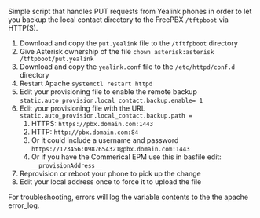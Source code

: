 Simple script that handles PUT requests from Yealink phones in order to let you backup the local contact directory to the FreePBX `/tftpboot` via HTTP(S).

1. Download and copy the `put.yealink` file to the `/tftfpboot` directory
2. Give Asterisk ownership of the file `chown asterisk:asterisk /tftpboot/put.yealink`
3. Download and copy the `yealink.conf` file to the `/etc/httpd/conf.d` directory
4. Restart Apache `systemctl restart httpd`
5. Edit your provisioning file to enable the remote backup `static.auto_provision.local_contact.backup.enable= 1`
6. Edit your provisioning file with the URL `static.auto_provision.local_contact.backup.path = `
   1. HTTPS: `https://pbx.domain.com:1443`
   2. HTTP: `http://pbx.domain.com:84`
   3. Or it could include a username and password `https://123456:0987654321@pbx.domain.com:1443`
   4. Or if you have the Commerical EPM use this in basfile edit: `__provisionAddress__`
7. Reprovision or reboot your phone to pick up the change
8. Edit your local address once to force it to upload the file

For troubleshooting, errors will log the variable contents to the the apache error_log.
